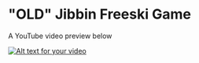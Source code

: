 # "OLD" Jibbin Freeski Game
A YouTube video preview below

[![Alt text for your video](http://img.youtube.com/vi/3n5HcCqFHQA/0.jpg)](https://www.youtube.com/watch?v=3n5HcCqFHQA)
